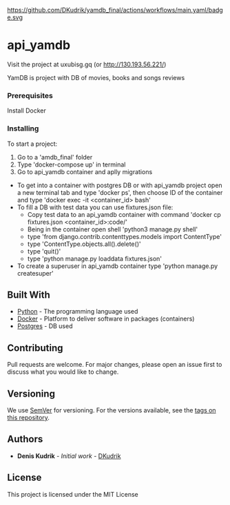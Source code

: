 https://github.com/DKudrik/yamdb_final/actions/workflows/main.yaml/badge.svg


# api_yamdb

Visit the project at uxubisg.gq (or http://130.193.56.221/)


YamDB is project with DB of movies, books and songs reviews

### Prerequisites

Install Docker

### Installing

To start a project:
1. Go to a 'amdb_final' folder
2. Type 'docker-compose up' in terminal
3. Go to api_yamdb container and aplly migrations
* To get into a container with postgres DB or with api_yamdb project open a new terminal tab 
   and type 'docker ps', then choose ID of the container and type 'docker exec -it <container_id> bash'
*  To fill a DB with test data you can use fixtures.json file:
    - Copy test data to an api_yamdb container with command 'docker cp fixtures.json <container_id>:code/' 
    - Being in the container open shell 'python3 manage.py shell'
    - type 'from django.contrib.contenttypes.models import ContentType'
    - type 'ContentType.objects.all().delete()'
    - type 'quit()'
    - type 'python manage.py loaddata fixtures.json'
*  To create a superuser in api_yamdb container type 'python manage.py createsuper'

## Built With

* [Python](https://www.python.org/) - The programming language used
* [Docker](https://maven.apache.org/) - Platform to deliver software in packages (containers)
* [Postgres](https://www.postgresql.org/) - DB used

## Contributing

Pull requests are welcome. For major changes, please open an issue first to discuss what you would like to change.

## Versioning

We use [SemVer](http://semver.org/) for versioning. For the versions available, see the [tags on this repository](https://github.com/DKudrik/project/tags). 

## Authors

* **Denis Kudrik** - *Initial work* - [DKudrik](https://github.com/DKudrik/infra_sp2)

## License

This project is licensed under the MIT License

